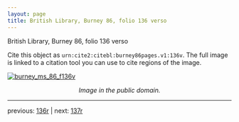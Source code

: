 ```yaml
---
layout: page
title: British Library, Burney 86, folio 136 verso
---
```


British Library, Burney 86, folio 136 verso

Cite this object as `urn:cite2:citebl:burney86pages.v1:136v`.  The full image is linked to a citation tool you can use to cite regions of the image.

[![burney_ms_86_f136v](http://www.homermultitext.org/iipsrv?IIIF=/project/homer/pyramidal/deepzoom/citebl/burney86imgs/v1/burney_ms_86_f136v.tif/full/800,/0/default.jpg)](http://www.homermultitext.org/ict2/?urn=urn:cite2:citebl:burney86imgs.v1:burney_ms_86_f136v) 

<p style="text-align: center; font-style: italic;">Image in the public domain.</p>

---

previous: [136r](../136r/) | next: [137r](../137r/)
